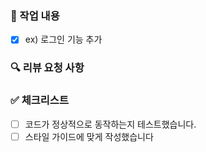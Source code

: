 ### 🚀 작업 내용

<!-- 주요 변경 사항이나 강조하고 싶은 내용을 설명해주세요. -->

- [x] ex) 로그인 기능 추가

### 🔍 리뷰 요청 사항

<!-- 리뷰어가 중점적으로 봐야 할 내용을 적어주세요. -->

### ✅ 체크리스트

<!-- PR을 보내기 전에 확인해야 할 사항들을 체크해주세요. -->

- [ ] 코드가 정상적으로 동작하는지 테스트했습니다.
- [ ] 스타일 가이드에 맞게 작성했습니다

